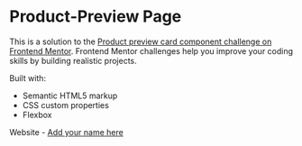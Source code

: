 # Product-Preview Page

This is a solution to the [Product preview card component challenge on Frontend Mentor](https://www.frontendmentor.io/challenges/product-preview-card-component-GO7UmttRfa). Frontend Mentor challenges help you improve your coding skills by building realistic projects. 

Built with:
- Semantic HTML5 markup
- CSS custom properties
- Flexbox

 Website - [Add your name here](https://www.your-site.com)
